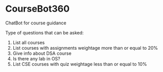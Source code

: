 # CourseBot360
 ChatBot for course guidance

Type of questions that can be asked:

1. List all courses
2. List courses with assignments weightage more than or equal to 20%
3. Give info about DSA course
4. Is there any lab in OS?
5. List CSE courses with quiz weightage less than or equal to 10%